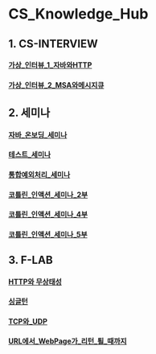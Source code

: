 # CS_Knowledge_Hub

## 1. CS-INTERVIEW

#### [가상_인터뷰_1_자바와HTTP](https://github.com/parkjun5/CS-Knowledge-Hub/blob/master/cs/InterviewQuestion.md)
#### [가상_인터뷰_2_MSA와메시지큐](https://github.com/parkjun5/CS-Knowledge-Hub/blob/master/cs/InterviewQuesionTwo.md)

## 2. 세미나

#### [자바_온보딩_세미나](https://github.com/parkjun5/CS-Knowledge-Hub/blob/master/seminar/%EC%9E%90%EB%B0%94_%EC%98%A8%EB%B3%B4%EB%94%A9_%EC%A0%95%EB%8B%B5%EC%A7%80.md)
#### [테스트_세미나](https://github.com/parkjun5/CS-Knowledge-Hub/blob/master/seminar/%EC%89%BD%EA%B2%8C_%ED%85%8C%EC%8A%A4%ED%8A%B8_%EC%9E%91%EC%84%B1%ED%95%98%EA%B8%B0.md)
#### [통합예외처리_세미나](https://github.com/parkjun5/CS-Knowledge-Hub/blob/master/seminar/%ED%85%8C%EC%8A%A4%ED%8A%B8.md)
#### [코틀린_인액션_세미나_2부](https://github.com/parkjun5/CS-Knowledge-Hub/blob/master/seminar/Kotlin_2부.md)
#### [코틀린_인액션_세미나_4부](https://github.com/parkjun5/CS-Knowledge-Hub/blob/master/seminar/Kotlin_4부.md)
#### [코틀린_인액션_세미나_5부](https://github.com/parkjun5/CS-Knowledge-Hub/blob/master/seminar/Kotlin_5부.md)

## 3. F-LAB

#### [HTTP와 무상태성](https://github.com/parkjun5/CS-Knowledge-Hub/blob/master/cs/HttpAndStateless.md)
#### [싱글턴](https://github.com/parkjun5/CS-Knowledge-Hub/blob/master/cs/SpringSingleTon.md)
#### [TCP와_UDP](https://github.com/parkjun5/CS-Knowledge-Hub/blob/master/cs/TcpAndUdp.md)
#### [URL에서_WebPage가_리턴_퇼_때까지](https://github.com/parkjun5/CS-Knowledge-Hub/blob/master/cs/URLtoWebPage.md)
